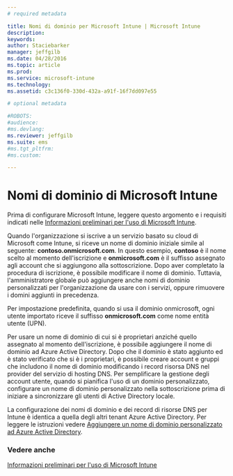 ```yaml
---
# required metadata

title: Nomi di dominio per Microsoft Intune | Microsoft Intune
description:
keywords:
author: Staciebarker
manager: jeffgilb
ms.date: 04/28/2016
ms.topic: article
ms.prod:
ms.service: microsoft-intune
ms.technology:
ms.assetid: c3c136f0-330d-432a-a91f-16f7dd097e55

# optional metadata

#ROBOTS:
#audience:
#ms.devlang:
ms.reviewer: jeffgilb
ms.suite: ems
#ms.tgt_pltfrm:
#ms.custom:

---
```




# Nomi di dominio di Microsoft Intune

Prima di configurare Microsoft Intune, leggere questo argomento e i requisiti indicati nelle [Informazioni preliminari per l'uso di Microsoft Intune](what-to-know-before-you-start-microsoft-intune.md).

Quando l'organizzazione si iscrive a un servizio basato su cloud di Microsoft come Intune, si riceve un nome di dominio iniziale simile al seguente: **contoso.onmicrosoft.com**. In questo esempio, **contoso** è il nome scelto al momento dell'iscrizione e **onmicrosoft.com** è il suffisso assegnato agli account che si aggiungono alla sottoscrizione. Dopo aver completato la procedura di iscrizione, è possibile modificare il nome di dominio. Tuttavia, l'amministratore globale può aggiungere anche nomi di dominio personalizzati per l'organizzazione da usare con i servizi, oppure rimuovere i domini aggiunti in precedenza.

Per impostazione predefinita, quando si usa il dominio onmicrosoft, ogni utente importato riceve il suffisso **onmicrosoft.com** come nome entità utente (UPN).

Per usare un nome di dominio di cui si è proprietari anziché quello assegnato al momento dell'iscrizione, è possibile aggiungere il nome di dominio ad Azure Active Directory. Dopo che il dominio è stato aggiunto ed è stato verificato che si è i proprietari, è possibile creare account e gruppi che includono il nome di dominio modificando i record risorsa DNS nel provider del servizio di hosting DNS. Per semplificare la gestione degli account utente, quando si pianifica l'uso di un dominio personalizzato, configurare un nome di dominio personalizzato nella sottoscrizione prima di iniziare a sincronizzare gli utenti di Active Directory locale.

La configurazione dei nomi di dominio e dei record di risorse DNS per Intune è identica a quella degli altri tenant Azure Active Directory. Per leggere le istruzioni vedere [Aggiungere un nome di dominio personalizzato ad Azure Active Directory](https://azure.microsoft.com/documentation/articles/active-directory-add-domain/).

### Vedere anche
[Informazioni preliminari per l'uso di Microsoft Intune](what-to-know-before-you-start-microsoft-intune.md)


<!--HONumber=May16_HO1-->


